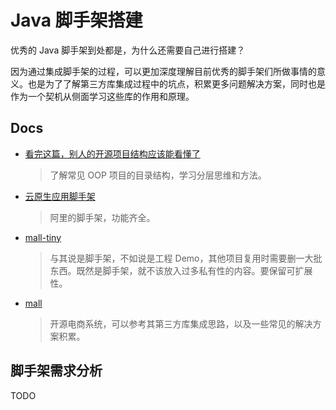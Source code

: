 # Java 脚手架搭建

优秀的 Java 脚手架到处都是，为什么还需要自己进行搭建？

因为通过集成脚手架的过程，可以更加深度理解目前优秀的脚手架们所做事情的意义。也是为了了解第三方库集成过程中的坑点，积累更多问题解决方案，同时也是作为一个契机从侧面学习这些库的作用和原理。

## Docs

- [看完这篇，别人的开源项目结构应该能看懂了](https://zhuanlan.zhihu.com/p/115403195)
  > 了解常见 OOP 项目的目录结构，学习分层思维和方法。
- [云原生应用脚手架](https://start.aliyun.com/)
  > 阿里的脚手架，功能齐全。
- [mall-tiny](https://github.com/macrozheng/mall-tiny?tab=readme-ov-file)
  > 与其说是脚手架，不如说是工程 Demo，其他项目复用时需要删一大批东西。既然是脚手架，就不该放入过多私有性的内容。要保留可扩展性。
- [mall](https://github.com/macrozheng/mall)
  > 开源电商系统，可以参考其第三方库集成思路，以及一些常见的解决方案积累。

## 脚手架需求分析

TODO
